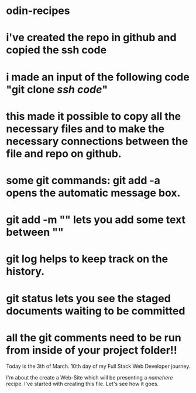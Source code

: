 # odin-recipes
# i've created the repo in github and copied the ssh code
# i made an input of the following code "git clone *ssh code*"
# this made it possible to copy all the necessary files and to make the necessary connections between the file and repo on github.
# some git commands: git add -a opens the automatic message box.
# git add -m "" lets you add some text between ""
# git log helps to keep track on the history.
# git status lets you see the staged documents waiting to be committed 
# all the git comments need to be run from inside of your project folder!!

Today is the 3th of March. 10th day of my Full Stack Web Developer journey.

I'm about the create a Web-Site which will be presenting a *namehere* recipe.
I've started with creating this file. 
Let's see how it goes.